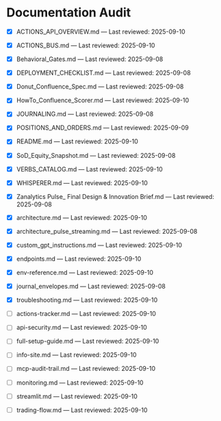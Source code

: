 # Documentation Audit

- [x] ACTIONS_API_OVERVIEW.md — Last reviewed: 2025-09-10
- [x] ACTIONS_BUS.md — Last reviewed: 2025-09-10
- [x] Behavioral_Gates.md — Last reviewed: 2025-09-08
- [x] DEPLOYMENT_CHECKLIST.md — Last reviewed: 2025-09-08
- [x] Donut_Confluence_Spec.md — Last reviewed: 2025-09-08
- [x] HowTo_Confluence_Scorer.md — Last reviewed: 2025-09-10
- [x] JOURNALING.md — Last reviewed: 2025-09-08
- [x] POSITIONS_AND_ORDERS.md — Last reviewed: 2025-09-09
- [x] README.md — Last reviewed: 2025-09-10
- [x] SoD_Equity_Snapshot.md — Last reviewed: 2025-09-08
- [x] VERBS_CATALOG.md — Last reviewed: 2025-09-10
- [x] WHISPERER.md — Last reviewed: 2025-09-10
- [x] Zanalytics Pulse_ Final Design & Innovation Brief.md — Last reviewed: 2025-09-08
- [x] architecture.md — Last reviewed: 2025-09-10
- [x] architecture_pulse_streaming.md — Last reviewed: 2025-09-08
- [x] custom_gpt_instructions.md — Last reviewed: 2025-09-10
- [x] endpoints.md — Last reviewed: 2025-09-10
- [x] env-reference.md — Last reviewed: 2025-09-10
- [x] journal_envelopes.md — Last reviewed: 2025-09-08
- [x] troubleshooting.md — Last reviewed: 2025-09-10

- [ ] actions-tracker.md — Last reviewed: 2025-09-10
- [ ] api-security.md — Last reviewed: 2025-09-10
- [ ] full-setup-guide.md — Last reviewed: 2025-09-10
- [ ] info-site.md — Last reviewed: 2025-09-10
- [ ] mcp-audit-trail.md — Last reviewed: 2025-09-10
- [ ] monitoring.md — Last reviewed: 2025-09-10
- [ ] streamlit.md — Last reviewed: 2025-09-10
- [ ] trading-flow.md — Last reviewed: 2025-09-10
